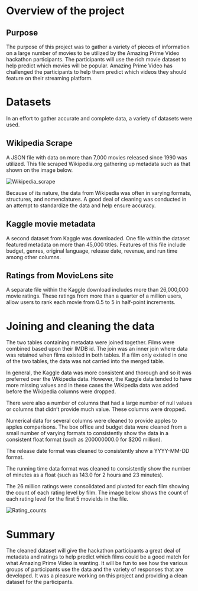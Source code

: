 # Overview of the project 

## Purpose

The purpose of this project was to gather a variety of pieces of information on a large number of movies to be utilized by the Amazing Prime Video hackathon participants.  The participants will use the rich movie dataset to help predict which movies will be popular.  Amazing Prime Video has challenged the participants to help them predict which videos they should feature on their streaming platform.


# Datasets

In an effort to gather accurate and complete data, a variety of datasets were used.

## Wikipedia Scrape

A JSON file with data on more than 7,000 movies released since 1990 was utilized.  This file scraped Wikipedia.org gathering up metadata such as that shown on the image below.

![Wikipedia_scrape](https://user-images.githubusercontent.com/82730954/122661432-be48dd80-d14f-11eb-9022-f412ee0a8740.PNG)

Because of its nature, the data from Wikipedia was often in varying formats, structures, and nomenclatures.  A good deal of cleaning was conducted in an attempt to standardize the data and help ensure accuracy.  

## Kaggle movie metadata

A second dataset from Kaggle was downloaded.  One file within the dataset featured metadata on more than 45,000 titles.  Features of this file include budget, genres, original language, release date, revenue, and run time among other columns.

## Ratings from MovieLens site

A separate file within the Kaggle download includes more than 26,000,000 movie ratings.  These ratings from more than a quarter of a million users, allow users to rank each movie from 0.5 to 5 in half-point increments.

# Joining and cleaning the data

The two tables containing metadata were joined together.  Films were combined based upon their IMDB id.  The join was an inner join where data was retained when films existed in both tables.  If a film only existed in one of the two tables, the data was not carried into the merged table.

In general, the Kaggle data was more consistent and thorough and so it was preferred over the Wikipedia data.  However, the Kaggle data tended to have more missing values and in these cases the Wikipedia data was added before the Wikipedia columns were dropped.

There were also a number of columns that had a large number of null values or columns that didn’t provide much value.  These columns were dropped.  

Numerical data for several columns were cleaned to provide apples to apples comparisons.  The box office and budget data were cleaned from a small number of varying formats to consistently show the data in a consistent float format (such as 200000000.0 for $200 million).

The release date format was cleaned to consistently show a YYYY-MM-DD format.

The running time data format was cleaned to consistently show the number of minutes as a float (such as 143.0 for 2 hours and 23 minutes).

The 26 million ratings were consolidated and pivoted for each film showing the count of each rating level by film.  The image below shows the count of each rating level for the first 5 movieIds in the file.

![Rating_counts](https://user-images.githubusercontent.com/82730954/122661435-cef95380-d14f-11eb-8a47-532b7bf94fad.PNG)

# Summary

The cleaned dataset will give the hackathon participants a great deal of metadata and ratings to help predict which films could be a good match for what Amazing Prime Video is wanting.  It will be fun to see how the various groups of participants use the data and the variety of responses that are developed.  It was a pleasure working on this project and providing a clean dataset for the participants.

